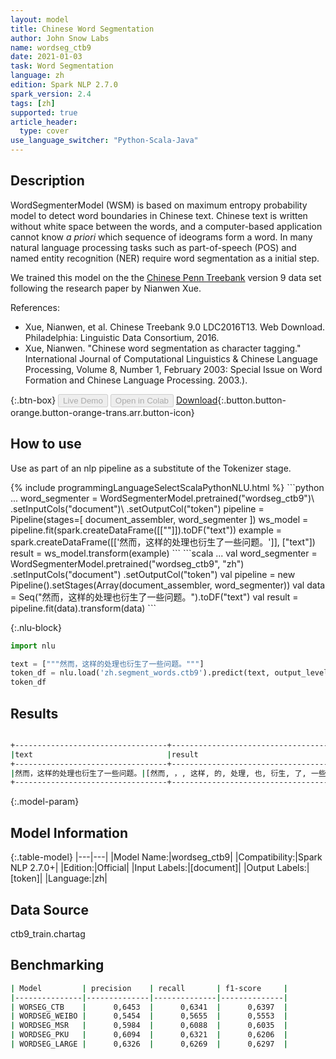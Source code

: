 ```yaml
---
layout: model
title: Chinese Word Segmentation
author: John Snow Labs
name: wordseg_ctb9
date: 2021-01-03
task: Word Segmentation
language: zh
edition: Spark NLP 2.7.0
spark_version: 2.4
tags: [zh]
supported: true
article_header:
  type: cover
use_language_switcher: "Python-Scala-Java"
---
```


## Description

WordSegmenterModel (WSM) is based on maximum entropy probability model to detect word boundaries in Chinese text. Chinese text is written without white space between the words, and a computer-based application cannot know _a priori_ which sequence of ideograms form a word. In many natural language processing tasks such as part-of-speech (POS) and named entity recognition (NER) require word segmentation as a initial step.

We trained this model on the the [Chinese Penn Treebank](https://www.cs.brandeis.edu/~clp/ctb/) version 9 data set following the research paper by Nianwen Xue.

References:

- Xue, Nianwen, et al. Chinese Treebank 9.0 LDC2016T13. Web Download. Philadelphia: Linguistic Data Consortium, 2016.
- Xue, Nianwen. "Chinese word segmentation as character tagging." International Journal of Computational Linguistics & Chinese Language Processing, Volume 8, Number 1, February 2003: Special Issue on Word Formation and Chinese Language Processing. 2003.).

{:.btn-box}
<button class="button button-orange" disabled>Live Demo</button>
<button class="button button-orange" disabled>Open in Colab</button>
[Download](https://s3.amazonaws.com/auxdata.johnsnowlabs.com/public/models/wordseg_ctb9_zh_2.7.0_2.4_1609691676660.zip){:.button.button-orange.button-orange-trans.arr.button-icon}

## How to use

Use as part of an nlp pipeline as a substitute of the Tokenizer stage.

<div class="tabs-box" markdown="1">
{% include programmingLanguageSelectScalaPythonNLU.html %}
```python
...
word_segmenter = WordSegmenterModel.pretrained("wordseg_ctb9")\
        .setInputCols("document")\
        .setOutputCol("token")
pipeline = Pipeline(stages=[
        document_assembler,
        word_segmenter
        ])
ws_model = pipeline.fit(spark.createDataFrame([[""]]).toDF("text"))
example = spark.createDataFrame([['然而，这样的处理也衍生了一些问题。']], ["text"])
result = ws_model.transform(example)
```
```scala
...
val word_segmenter = WordSegmenterModel.pretrained("wordseg_ctb9", "zh")
        .setInputCols("document")
        .setOutputCol("token")
val pipeline = new Pipeline().setStages(Array(document_assembler, word_segmenter))
val data = Seq("然而，这样的处理也衍生了一些问题。").toDF("text")
val result = pipeline.fit(data).transform(data)
```

{:.nlu-block}
```python
import nlu

text = ["""然而，这样的处理也衍生了一些问题。"""]
token_df = nlu.load('zh.segment_words.ctb9').predict(text, output_level='token')
token_df
```

</div>

## Results

```bash

+----------------------------------+--------------------------------------------------------+
|text                              |result                                                  |
+----------------------------------+--------------------------------------------------------+
|然而，这样的处理也衍生了一些问题。|[然而, ，, 这样, 的, 处理, 也, 衍生, 了, 一些, 问题, 。]|
+----------------------------------+--------------------------------------------------------+
```

{:.model-param}
## Model Information

{:.table-model}
|---|---|
|Model Name:|wordseg_ctb9|
|Compatibility:|Spark NLP 2.7.0+|
|Edition:|Official|
|Input Labels:|[document]|
|Output Labels:|[token]|
|Language:|zh|

## Data Source

ctb9_train.chartag

## Benchmarking

```bash
| Model         | precision    | recall       | f1-score     |
|---------------|--------------|--------------|--------------|
| WORSEG_CTB    |      0,6453  |      0,6341  |      0,6397  |
| WORDSEG_WEIBO |      0,5454  |      0,5655  |      0,5553  |
| WORDSEG_MSR   |      0,5984  |      0,6088  |      0,6035  |
| WORDSEG_PKU   |      0,6094  |      0,6321  |      0,6206  |
| WORDSEG_LARGE |      0,6326  |      0,6269  |      0,6297  |
```
